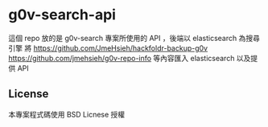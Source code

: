 g0v-search-api
==============

這個 repo 放的是 g0v-search 專案所使用的 API ，後端以 elasticsearch 為搜尋引擎
將 https://github.com/JmeHsieh/hackfoldr-backup-g0v https://github.com/jmehsieh/g0v-repo-info 等內容匯入 elasticsearch 以及提供 API


License
-------
本專案程式碼使用 BSD Licnese 授權
